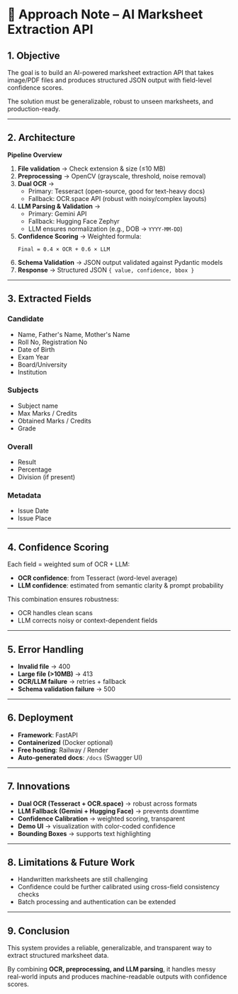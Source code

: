 # 📝 Approach Note – AI Marksheet Extraction API

## 1. Objective

The goal is to build an AI-powered marksheet extraction API that takes image/PDF files and produces structured JSON output with field-level confidence scores.

The solution must be generalizable, robust to unseen marksheets, and production-ready.

---

## 2. Architecture

**Pipeline Overview**

1. **File validation** → Check extension & size (≤10 MB)
2. **Preprocessing** → OpenCV (grayscale, threshold, noise removal)
3. **Dual OCR** →
   - Primary: Tesseract (open-source, good for text-heavy docs)
   - Fallback: OCR.space API (robust with noisy/complex layouts)
4. **LLM Parsing & Validation** →
   - Primary: Gemini API
   - Fallback: Hugging Face Zephyr
   - LLM ensures normalization (e.g., DOB → `YYYY-MM-DD`)
5. **Confidence Scoring** → Weighted formula:
   ```
   Final = 0.4 × OCR + 0.6 × LLM
   ```
6. **Schema Validation** → JSON output validated against Pydantic models
7. **Response** → Structured JSON `{ value, confidence, bbox }`

---

## 3. Extracted Fields

### **Candidate**
- Name, Father's Name, Mother's Name
- Roll No, Registration No
- Date of Birth
- Exam Year
- Board/University
- Institution

### **Subjects**
- Subject name
- Max Marks / Credits
- Obtained Marks / Credits
- Grade

### **Overall**
- Result
- Percentage
- Division (if present)

### **Metadata**
- Issue Date
- Issue Place

---

## 4. Confidence Scoring

Each field = weighted sum of OCR + LLM:
- **OCR confidence**: from Tesseract (word-level average)
- **LLM confidence**: estimated from semantic clarity & prompt probability

This combination ensures robustness:
- OCR handles clean scans
- LLM corrects noisy or context-dependent fields

---

## 5. Error Handling

- **Invalid file** → 400
- **Large file (>10MB)** → 413
- **OCR/LLM failure** → retries + fallback
- **Schema validation failure** → 500

---

## 6. Deployment

- **Framework**: FastAPI
- **Containerized** (Docker optional)
- **Free hosting**: Railway / Render
- **Auto-generated docs**: `/docs` (Swagger UI)

---

## 7. Innovations

- **Dual OCR (Tesseract + OCR.space)** → robust across formats
- **LLM Fallback (Gemini + Hugging Face)** → prevents downtime
- **Confidence Calibration** → weighted scoring, transparent
- **Demo UI** → visualization with color-coded confidence
- **Bounding Boxes** → supports text highlighting

---

## 8. Limitations & Future Work

- Handwritten marksheets are still challenging
- Confidence could be further calibrated using cross-field consistency checks
- Batch processing and authentication can be extended

---

## 9. Conclusion

This system provides a reliable, generalizable, and transparent way to extract structured marksheet data.

By combining **OCR, preprocessing, and LLM parsing**, it handles messy real-world inputs and produces machine-readable outputs with confidence scores.
